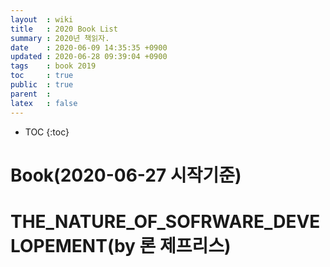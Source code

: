 ```yaml
---
layout  : wiki
title   : 2020 Book List
summary : 2020년 책읽자. 
date    : 2020-06-09 14:35:35 +0900
updated : 2020-06-28 09:39:04 +0900
tags    : book 2019
toc     : true
public  : true
parent  : 
latex   : false
---
```

* TOC
{:toc}

# Book(2020-06-27 시작기준)



# THE_NATURE_OF_SOFRWARE_DEVELOPEMENT(by 론 제프리스)




